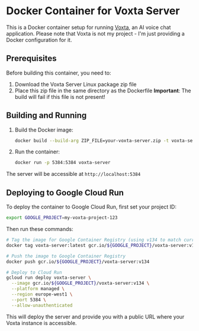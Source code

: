 # Docker Container for Voxta Server

This is a Docker container setup for running [Voxta](https://voxta.ai/), an AI voice chat application. 
Please note that Voxta is not my project - I'm just providing a Docker configuration for it.

## Prerequisites

Before building this container, you need to:

1. Download the Voxta Server Linux package zip file
2. Place this zip file in the same directory as the Dockerfile
   **Important**: The build will fail if this file is not present!

## Building and Running

1. Build the Docker image:
   ```bash
   docker build --build-arg ZIP_FILE=your-voxta-server.zip -t voxta-server .
   ```

2. Run the container:
   ```bash
   docker run -p 5384:5384 voxta-server
   ```

The server will be accessible at `http://localhost:5384`

## Deploying to Google Cloud Run

To deploy the container to Google Cloud Run, first set your project ID:

```bash
export GOOGLE_PROJECT=my-voxta-project-123
```

Then run these commands:

```bash
# Tag the image for Google Container Registry (using v134 to match current Voxta version)
docker tag voxta-server:latest gcr.io/${GOOGLE_PROJECT}/voxta-server:v134

# Push the image to Google Container Registry
docker push gcr.io/${GOOGLE_PROJECT}/voxta-server:v134

# Deploy to Cloud Run
gcloud run deploy voxta-server \
  --image gcr.io/${GOOGLE_PROJECT}/voxta-server:v134 \
  --platform managed \
  --region europe-west1 \
  --port 5384 \
  --allow-unauthenticated
```

This will deploy the server and provide you with a public URL where your Voxta instance is accessible.
